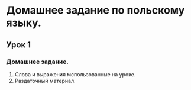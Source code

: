 # Домашнее задание по польскому языку.

## Урок 1
### Домашнее задание.

1. Слова и выражения мспользованные на уроке.
2. Раздаточный материал.
